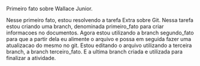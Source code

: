 Primeiro fato sobre Wallace Junior.

Nesse primeiro fato, estou resolvendo a tarefa Extra sobre Git. Nessa tarefa estou criando uma branch, denominada primeiro_fato para criar informacoes no documentos.
 Agora estou utilizando a branch segundo_fato para que a partir dela eu alimente o arquivo e possa em seguida fazer uma atualizacao do mesmo no git.
Estou editando o arquivo utilizando a terceira branch, a branch terceiro_fato. E a ultima branch criada e utilizada para finalizar a atividade.
